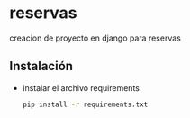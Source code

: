 # reservas
creacion de proyecto en django para reservas 

## Instalación

<!-- COMENZANDO -->

* instalar el archivo requirements

    ```sh
    pip install -r requirements.txt
    ```
